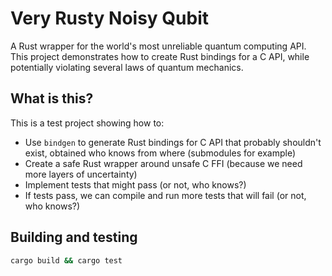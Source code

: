 # Very Rusty Noisy Qubit

A Rust wrapper for the world's most unreliable quantum computing API. This project demonstrates how to create Rust bindings for a C API, while potentially violating several laws of quantum mechanics.


## What is this?

This is a test project showing how to:
- Use `bindgen` to generate Rust bindings for C API that probably shouldn't exist, obtained who knows from where (submodules for example)
- Create a safe Rust wrapper around unsafe C FFI (because we need more layers of uncertainty)
- Implement tests that might pass (or not, who knows?)
- If tests pass, we can compile and run more tests that will fail (or not, who knows?)


## Building and testing

```bash
cargo build && cargo test
```
